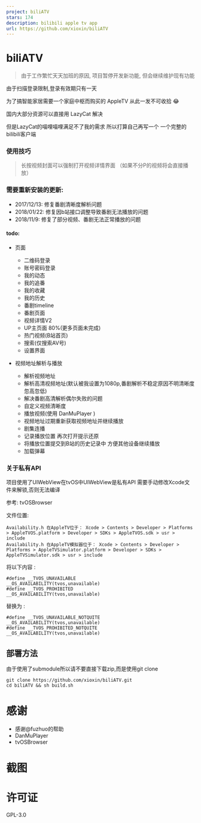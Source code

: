 ```yaml
---
project: biliATV
stars: 174
description: bilibili apple tv app
url: https://github.com/xioxin/biliATV
---
```


biliATV
=======

> 由于工作繁忙天天加班的原因, 项目暂停开发新功能, 但会继续维护现有功能

由于扫描登录限制,登录有效期只有一天

为了搞智能家居需要一个家庭中枢而购买的 AppleTV 从此一发不可收拾 😂

国内大部分资源可以直接用 LazyCat 解决

但是LazyCat的喵哩喵哩满足不了我的需求 所以打算自己再写一个 一个完整的bilibili客户端

### 使用技巧

> 长按视频封面可以强制打开视频详情界面 （如果不分P的视频将会直接播放）

### 需要重新安装的更新:

-   2017/12/13: 修复番剧清晰度解析问题
-   2018/01/22: 修复因b站接口调整导致番剧无法播放的问题
-   2018/11/9: 修复了部分视频、番剧无法正常播放的问题

#### todo:

-   页面
    
    -   二维码登录
    -   账号密码登录
    -   我的动态
    -   我的追番
    -   我的收藏
    -   我的历史
    -   番剧timeline
    -   番剧页面
    -   视频详情V2
    -   UP主页面 80%(更多页面未完成)
    -   热门视频(B站首页)
    -   搜索(仅搜索AV号)
    -   设置界面
-   视频地址解析与播放
    
    -   解析视频地址
    -   解析高清视频地址(默认被我设置为1080p,番剧解析不稳定原因不明清晰度忽高忽低)
    -   解决番剧高清解析偶尔失败的问题
    -   自定义视频清晰度
    -   播放视频(使用 DanMuPlayer )
    -   视频地址过期重新获取视频地址并继续播放
    -   剧集连播
    -   记录播放位置 再次打开提示还原
    -   将播放位置提交到B站的历史记录中 方便其他设备继续播放
    -   加载弹幕

### 关于私有API

项目使用了UIWebView在tvOS中UIWebView是私有API 需要手动修改Xcode文件来解锁,否则无法编译

参考: tvOSBrowser

文件位置:

```
Availability.h 在AppleTV位于： Xcode > Contents > Developer > Platforms > AppleTVOS.platform > Developer > SDKs > AppleTVOS.sdk > usr > include
Availability.h 在AppleTV模拟器位于： Xcode > Contents > Developer > Platforms > AppleTVSimulator.platform > Developer > SDKs > AppleTVSimulator.sdk > usr > include
```

将以下内容 :

```
#define __TVOS_UNAVAILABLE                    __OS_AVAILABILITY(tvos,unavailable)
#define __TVOS_PROHIBITED                     __OS_AVAILABILITY(tvos,unavailable)
```

替换为 :

```
#define __TVOS_UNAVAILABLE_NOTQUITE                    __OS_AVAILABILITY(tvos,unavailable)
#define __TVOS_PROHIBITED_NOTQUITE                     __OS_AVAILABILITY(tvos,unavailable)
```

部署方法
----

由于使用了submodule所以请不要直接下载zip,而是使用git clone

```
git clone https://github.com/xioxin/biliATV.git
cd biliATV && sh build.sh
```

感谢
==

-   感谢@fuzhuo的帮助
-   DanMuPlayer
-   tvOSBrowser

截图
==

许可证
===

GPL-3.0

